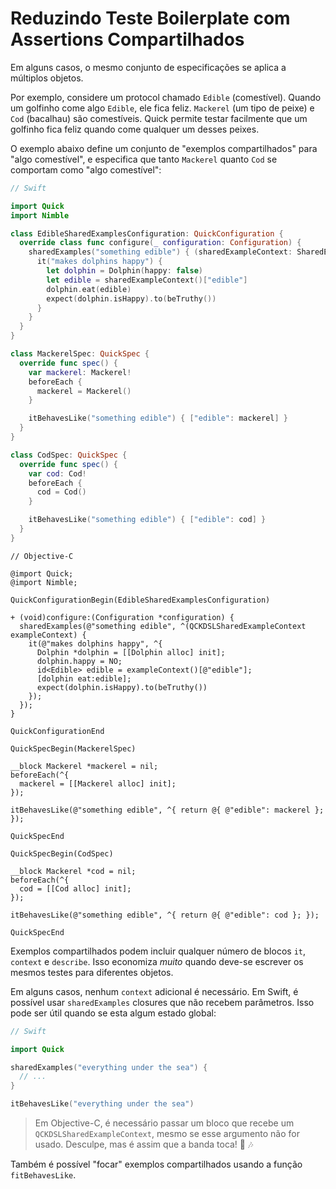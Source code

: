 # Reduzindo Teste Boilerplate com Assertions Compartilhados

Em alguns casos, o mesmo conjunto de especificações se aplica a múltiplos objetos.

Por exemplo, considere um protocol chamado `Edible` (comestível). Quando um golfinho come algo `Edible`, ele fica feliz. `Mackerel` (um tipo de peixe) e `Cod` (bacalhau) são comestíveis. Quick permite testar facilmente que um golfinho fica feliz quando come qualquer um desses peixes.

O exemplo abaixo define um conjunto de "exemplos compartilhados" para "algo comestível", e especifica que tanto `Mackerel` quanto `Cod` se comportam como "algo comestível":


```swift
// Swift

import Quick
import Nimble

class EdibleSharedExamplesConfiguration: QuickConfiguration {
  override class func configure(_ configuration: Configuration) {
    sharedExamples("something edible") { (sharedExampleContext: SharedExampleContext) in
      it("makes dolphins happy") {
        let dolphin = Dolphin(happy: false)
        let edible = sharedExampleContext()["edible"]
        dolphin.eat(edible)
        expect(dolphin.isHappy).to(beTruthy())
      }
    }
  }
}

class MackerelSpec: QuickSpec {
  override func spec() {
    var mackerel: Mackerel!
    beforeEach {
      mackerel = Mackerel()
    }

    itBehavesLike("something edible") { ["edible": mackerel] }
  }
}

class CodSpec: QuickSpec {
  override func spec() {
    var cod: Cod!
    beforeEach {
      cod = Cod()
    }

    itBehavesLike("something edible") { ["edible": cod] }
  }
}
```

```objc
// Objective-C

@import Quick;
@import Nimble;

QuickConfigurationBegin(EdibleSharedExamplesConfiguration)

+ (void)configure:(Configuration *configuration) {
  sharedExamples(@"something edible", ^(QCKDSLSharedExampleContext exampleContext) {
    it(@"makes dolphins happy", ^{
      Dolphin *dolphin = [[Dolphin alloc] init];
      dolphin.happy = NO;
      id<Edible> edible = exampleContext()[@"edible"];
      [dolphin eat:edible];
      expect(dolphin.isHappy).to(beTruthy())
    });
  });
}

QuickConfigurationEnd

QuickSpecBegin(MackerelSpec)

__block Mackerel *mackerel = nil;
beforeEach(^{
  mackerel = [[Mackerel alloc] init];
});

itBehavesLike(@"something edible", ^{ return @{ @"edible": mackerel }; });

QuickSpecEnd

QuickSpecBegin(CodSpec)

__block Mackerel *cod = nil;
beforeEach(^{
  cod = [[Cod alloc] init];
});

itBehavesLike(@"something edible", ^{ return @{ @"edible": cod }; });

QuickSpecEnd
```

Exemplos compartilhados podem incluir qualquer número de blocos `it`, `context` e `describe`. Isso economiza *muito* quando deve-se escrever os mesmos testes para diferentes objetos.

Em alguns casos, nenhum `context` adicional é necessário. Em Swift, é possível usar `sharedExamples` closures que não recebem parâmetros. Isso pode ser útil quando se esta algum estado global:


```swift
// Swift

import Quick

sharedExamples("everything under the sea") {
  // ...
}

itBehavesLike("everything under the sea")
```

> Em Objective-C, é necessário passar um bloco que recebe um `QCKDSLSharedExampleContext`, mesmo se esse argumento não for usado. Desculpe, mas é assim que a banda toca! :trumpet: :notes:

Também é possível "focar" exemplos compartilhados usando a função `fitBehavesLike`.
